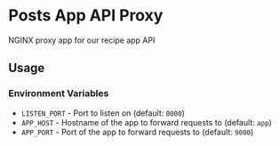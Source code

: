 # Posts App API Proxy

NGINX proxy app for our recipe app API

## Usage

### Environment Variables

 * `LISTEN_PORT` - Port to listen on (default: `8000`)
 * `APP_HOST` - Hostname of the app to forward requests to (default: `app`)
 * `APP_PORT` - Port of the app to forward requests to (default: `9000`)
